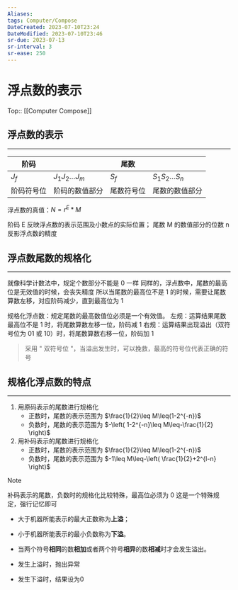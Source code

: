 ```yaml
---
Aliases: 
tags: Computer/Compose 
DateCreated: 2023-07-10T23:24
DateModified: 2023-07-10T23:46
sr-due: 2023-07-13
sr-interval: 3
sr-ease: 250
---
```

# 浮点数的表示
Top:: [[Computer Compose]]

## 浮点数的表示
---

| 阶码       |                         | 尾数    |                         |
| ---------- | ----------------------- | ------- | ----------------------- |
| $J_{f}$    | $J_{1}J_{2}\dots J_{m}$ | $S_{f}$ | $S_{1}S_{2}\dots S_{n}$ |
| 阶码符号位 | 阶码的数值部分          | 尾数符号位    | 尾数的数值部分          |

浮点数的真值：$N=r^{E}*M$

阶码 E 反映浮点数的表示范围及小数点的实际位置；
尾数 M 的数值部分的位数 n 反影浮点数的精度

## 浮点数尾数的规格化
---
就像科学计数法中，规定个数部分不能是 0 一样
同样的，浮点数中，尾数的最高位是无效值的时候，会丧失精度
所以当尾数的最高位不是 1 的时候，需要让尾数算数左移，对应阶码减少，直到最高位为 1

规格化浮点数：规定尾数的最高数值位必须是一个有效值。
左规：运算结果尾数最高位不是 1 时，将尾数算数左移一位，阶码减 1
右规：运算结果出现溢出（双符号位为 01 或 10）时，将尾数算数右移一位，阶码加 1

> 采用 " 双符号位 "，当溢出发生时，可以挽救，最高的符号位代表正确的符号

## 规格化浮点数的特点
---
1. 用原码表示的尾数进行规格化
	- 正数时，尾数的表示范围为 $\frac{1}{2}\leq M\leq(1-2^{-n})$
	- 负数时，尾数的表示范围为 $-\left( 1-2^{-n}\leq M\leq-\frac{1}{2} \right)$
2. 用补码表示的尾数进行规格化
	- 正数时，尾数的表示范围为 $\frac{1}{2}\leq M\leq(1-2^{-n})$
	- 负数时，尾数的表示范围为 $-1\leq M\leq-\left( \frac{1}{2}+2^{l-n} \right)$

> [!note]
> 补码表示的尾数，负数时的规格化比较特殊，最高位必须为 0
> 这是一个特殊规定，强行记忆即可

- 大于机器所能表示的最大正数称为**上溢**；
- 小于机器所能表示的最小负数称为**下溢**。
- 当两个符号**相同**的数**相加**或者两个符号**相异**的数**相减**时才会发生溢出。

- 发生上溢时，抛出异常
- 发生下溢时，结果设为0